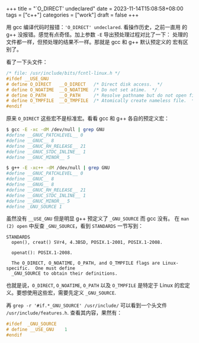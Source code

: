 +++
title = "`O_DIRECT' undeclared"
date = 2023-11-14T15:08:58+08:00
tags = ["c++"]
categories = ["work"]
draft = false
+++

用 gcc 编译代码时报错：`'O_DIRECT' undeclared`. 看操作历史，之前一直用
的 g++ 没报错。感觉有点奇怪。加上参数 `-E` 导出预处理过程对比了一下：
处理的文件都一样，但预处理的结果不一样。那就是 gcc 和 g++ 默认预定义的
宏有区别了。

看了一下头文件：

```c
/* file: /usr/include/bits/fcntl-linux.h */
#ifdef __USE_GNU
# define O_DIRECT   __O_DIRECT   /* Direct disk access.  */
# define O_NOATIME  __O_NOATIME  /* Do not set atime.  */
# define O_PATH     __O_PATH     /* Resolve pathname but do not open file.  */
# define O_TMPFILE  __O_TMPFILE  /* Atomically create nameless file.  */
#endif
```

原来 `O_DIRECT` 这些宏不是标准宏。看看 gcc 和 g++ 各自的预定义宏：

```sh
$ gcc -E -xc -dM /dev/null | grep GNU
#define __GNUC_PATCHLEVEL__ 0
#define __GNUC__ 8
#define __GNUC_RH_RELEASE__ 21
#define __GNUC_STDC_INLINE__ 1
#define __GNUC_MINOR__ 5

$ g++ -E -xc++ -dM /dev/null | grep GNU
#define __GNUC_PATCHLEVEL__ 0
#define __GNUC__ 8
#define __GNUG__ 8
#define __GNUC_RH_RELEASE__ 21
#define __GNUC_STDC_INLINE__ 1
#define __GNUC_MINOR__ 5
#define _GNU_SOURCE 1
```

虽然没有 `__USE_GNU` 但是明显 g++ 预定义了 `_GNU_SOURCE` 而 gcc 没有。
在 `man (2) open` 中反查 `_GNU_SOURCE`，看到 `STANDARDS` 一节写到：

```text
STANDARDS
  open(), creat() SVr4, 4.3BSD, POSIX.1-2001, POSIX.1-2008.
  
  openat(): POSIX.1-2008.
  
  The O_DIRECT, O_NOATIME, O_PATH, and O_TMPFILE flags are Linux-specific.  One must define
  _GNU_SOURCE to obtain their definitions.
```

也就是说，`O_DIRECT`, `O_NOATIME`, `O_PATH` 以及 `O_TMPFILE` 是特定于
Linux 的宏定义。要想使用这些宏，需要先定义 `_GNU_SOURCE`.

再 `grep -r '#if.*_GNU_SOURCE' /usr/include/` 可以看到一个头文件
`/usr/include/features.h`.  查看其内容，果然有：

```c
#ifdef  _GNU_SOURCE
# define __USE_GNU    1
#endif
```
